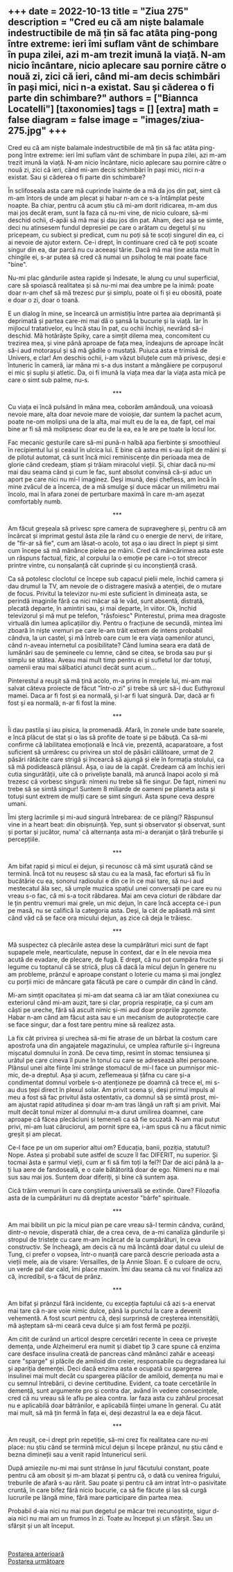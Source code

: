 
+++
date = 2022-10-13
title = "Ziua 275"
description = "Cred eu că am niște balamale indestructibile de mă țin să fac atâta ping-pong între extreme: ieri îmi suflam vânt de schimbare în pupa zilei, azi m-am trezit imună la viață. N-am nicio încântare, nicio aplecare sau pornire către o nouă zi, zici că ieri, când mi-am decis schimbări în pași mici, nici n-a existat. Sau și căderea o fi parte din schimbare?"
authors = ["Biannca Locatelli"]
[taxonomies]
tags = []
[extra]
math = false
diagram = false
image = "images/ziua-275.jpg"
+++
---

Cred eu că am niște balamale indestructibile de mă țin să fac atâta ping-pong între extreme: ieri îmi suflam vânt de schimbare în pupa zilei, azi m-am trezit imună la viață. N-am nicio încântare, nicio aplecare sau pornire către o nouă zi, zici că ieri, când mi-am decis schimbări în pași mici, nici n-a existat. Sau și căderea o fi parte din schimbare?

În sclifoseala asta care mă cuprinde înainte de a mă da jos din pat, simt că m-am întors de unde am plecat și habar n-am ce s-a întâmplat peste noapte. Ba chiar, pentru că acum știu că mi-am dorit ridicarea, m-am dus mai jos decât eram, sunt la faza că nu-mi vine, de nicio culoare, să-mi deschid ochii, d-apăi să mă mai și dau jos din pat. Aham, deci așa se simte, deci nu atinsesem fundul depresiei pe care o arătam cu degetul și nu pricepeam, cu subiect și predicat, cum nu poți să te scoți singurel din ea, ci ai nevoie de ajutor extern. Ce-i drept, în continuare cred că te poți scoate singur din ea, dar parcă nu cu aceeași tărie. Dacă mă mai ține asta mult în chingile ei, s-ar putea să cred că numai un psiholog te mai poate face "bine".

Nu-mi plac gândurile astea rapide și îndesate, le alung cu unul superficial, care să spoiască realitatea și să nu-mi mai dea umbre pe la inimă: poate doar n-am chef să mă trezesc pur și simplu, poate oi fi și eu obosită, poate e doar o zi, doar o toană.

E un dialog în mine, se încearcă un armistițiu între partea aia deprimantă și deprimată și partea care-mi mai dă o șansă la bucurie și la viață. Iar în mijlocul tratativelor, eu încă stau în pat, cu ochii închiși, nevrând să-i deschid. Mă hotărăște Spiky, care a simțit dilema mea, concomitent cu trezirea mea, și vine până aproape de fața mea, îndeajuns de aproape încât să-i aud motorașul și să mă gâdile o mustață. Puiuca asta e trimisă de Univers, e clar! Am deschis ochii, i-am văzut biluțele cum mă privesc, deși e întuneric în cameră, iar mâna mi s-a dus instant a mângâiere pe corpușorul ei mic și suplu și atletic. Da, oi fi imună la viața mea dar la viața asta mică pe care o simt sub palme, nu-s.

<p style="text-align: center;">***</p>

Cu viața ei încă pulsând în mâna mea, coborâm amândouă, una voioasă nevoie mare, alta doar nevoie mare de voioșie, dar suntem la pachet acum, poate ne-om molipsi una de la alta, mai mult eu de la ea, de fapt, cel mai bine ar fi să mă molipsesc doar eu de la ea, ea le are pe toate la locul lor.

Fac mecanic gesturile care să-mi pună-n halbă apa fierbinte și smoothieul în recipientul lui și ceaiul în ulcica lui. E bine că astea mi s-au lipit de mâini și de pilotul automat, că sunt încă mici reminiscențe din perioada mea de glorie când credeam, știam și trăiam miracolul vieții. Și, chiar dacă nu-mi mai dau seama când și cum le fac, sunt absolut convinsă că-și aduc un aport pe care nici nu mi-l imaginez. Deși imună, deși chefless, am încă în mine zvâcul de a încerca, de a mă smulge și duce măcar un milimetru mai încolo, mai în afara zonei de perturbare maximă în care m-am așezat comfortably numb.

<p style="text-align: center;">***</p>

Am făcut greșeala să privesc spre camera de supraveghere și, pentru că am încărcat și imprimat gestul ăsta zile la rând cu o energie de nervi, de iritare, de "fir-ar să fie", cum am lăsat-o acolo, tot așa o iau direct în piept și simt cum începe să mă mănânce pielea pe mâini. Cred că mâncărimea asta este un răspuns factual, fizic, al corpului la o emoție pe care i-o tot strecor printre vintre, cu nonșalanță cât cuprinde și cu inconștiență crasă.

Ca să potolesc cloclotul ce începe sub capacul pielii mele, închid camera și dau drumul la TV, am nevoie de o distragere masivă a atenției, de o mutare de focus. Privitul la televizor nu-mi este suficient în dimineața asta, se perindă imaginile fără ca nici măcar să le văd, sunt absentă, distrată, plecată departe, în amintiri sau, și mai departe, în viitor. Ok, închid televizorul și mă mut pe telefon, "răsfoiesc" Pinterestul, prima mea dragoste virtuală din lumea aplicațiilor diy. Pentru o fracțiune de secundă, mintea îmi zboară în niște vremuri pe care le-am trăit extrem de intens probabil cândva, la un castel, și mă întreb oare cum le era viața oamenilor atunci, când n-aveau internetul ca posibilitate? Când lumina seara era dată de lumânări sau de șemineele cu lemne, când se citea, se broda sau pur și simplu se stătea. Aveau mai mult timp pentru ei și sufletul lor dar totuși, oamenii erau mai sălbatici atunci decât sunt acum…

Pinterestul a reușit să mă țină acolo, m-a prins în mrejele lui, mi-am mai salvat câteva proiecte de făcut "într-o zi" și trebe să urc să-i duc Euthyroxul mamei. Daca ar fi fost și ea normală, și l-ar fi luat singură. Dar, dacă ar fi fost și ea normală, n-ar fi fost la mine.

<p style="text-align: center;">***</p>

Îi dau pastila și iau pisica, la promenadă. Afară, în zonele unde bate soarele, e încă plăcut de stat și o las să profite de toate și pe băbuță. Ca să-mi confirme că labilitatea emoțională e încă vie, prezentă, acaparatoare, a fost suficient să urmăresc cu privirea un stol de păsări călătoare, urmat de 2 păsări rătăcite care strigă și încearcă să ajungă și ele în formația stolului, ca să mă podidească plânsul. Așa, o iau de la capăt. Credeam că am închis ieri cutia singurătății, uite că o priveliște banală, mă aruncă înapoi acolo și mă trezesc că vorbesc singură: nimeni nu trebe să fie singur. De fapt, nimeni nu trebe să se simtă singur! Suntem 8 miliarde de oameni pe planeta asta și totuși sunt extrem de mulți care se simt singuri. Asta spune ceva despre umani.

Îmi șterg lacrimile și mi-aud singură întrebarea: de ce plângi? Răspunsul vine in a heart beat: din obișnuință. Yep, sunt și observator și observat, sunt și portar și jucător, numa' că alternanța asta mi-a deranjat o țâră treburile și percepțiile.

<p style="text-align: center;">***</p>

Am bifat rapid și micul ei dejun, și recunosc că mă simt ușurată când se termină. Încă tot nu reușesc să stau cu ea la masă, fac eforturi să fiu în bucătărie cu ea, sonorul radioului e din ce în ce mai tare, să nu-i aud mestecatul ăla sec, să umple muzica spațiul unei conversații pe care eu nu vreau s-o fac, că mi s-a tocit răbdarea. Mai am ceva cioturi de răbdare dar le țin pentru vremuri mai grele, un mic dejun, în care încă accepta ce-i pun pe masă, nu se califică la categoria asta. Deși, la cât de apăsată mă simt când văd că se face ora micului dejun, aș zice că deja le trăiesc.

<p style="text-align: center;">***</p>

Mă suspectez că plecările astea dese la cumpărături mici sunt de fapt supapele mele, nearticulate, nepuse în context, dar e în ele nevoia mea acută de evadare, de plecare, de fugă. E drept, că nu pot cumpăra fructe și legume cu toptanul că se strică, plus că dacă la micul dejun în genere nu am probleme, prânzul e aproape constant o loterie cu mama și mai jonglez cu porții mici de mâncare gata făcută pe care o cumpăr din când în când.

Mi-am simțit opacitatea și mi-am dat seama că iar am tăiat conexiunea cu exteriorul când mi-am auzit, tare și clar, propria respirație, ca și cum am căști pe ureche, fără să ascult nimic și-mi aud doar propriile zgomote. Habar n-am când am făcut asta sau e un mecanism de autoprotecție care se face singur, dar a fost tare pentru mine să realizez asta.

La fix cât privirea și urechea să-mi fie atrase de un bărbat la costum care apostrofa una din angajatele magazinului, ce umplea rafturile și-i îngreuna mișcatul domnului în zonă. De ceva timp, resimt în stomac tensiunea și urâtul pe care cineva îl pune în tonul cu care se adresează altei persoane. Plânsul unei alte ființe îmi strânge stomacul de mi-l face un pumnișor mic-mic, de-a dreptul. Așa și acum, zeflemeaua și țâfna cu care și-a condimentat domnul vorbele s-o atenționeze pe doamnă că trece el, mi s-au dus țepi direct în plexul solar. Am privit scena și, deși primul impuls al meu a fost să fac privitul ăsta ostentativ, ca domnul să se simtă prost, mi-am ajustat rapid atitudinea și doar m-am tras lângă un raft și am privit. Mai mult decât tonul mizer al domnului m-a durut umilirea doamnei, care aproape că făcea plecăciuni și temeneli ca să fie scuzată. N-am mai putut privi, mi-am luat căruciorul, am pornit spre ea, i-am spus că nu a făcut nimic greșit și am plecat.

Ce-l face pe un om superior altui om? Educația, banii, poziția, statutul? Nope. Astea și probabil sute astfel de scuze îl fac DIFERIT, nu superior. Și tocmai ăsta e șarmul vieții, cum ar fi să fim toți la fel?! Dar de aici până la a-ți lua aere de fandoseală, e o cale bătătorită doar de ego. Nimeni nu e mai sus sau mai jos. Suntem doar diferiți, și bine că suntem așa.

Cică trăim vremuri în care conștiința universală se extinde. Oare? Filozofia asta de la cumpărături nu dă dreptate acestor "bârfe" spirituale.

<p style="text-align: center;">***</p>

Am mai bibilit un pic la micul pian pe care vreau să-l termin cândva, curând, dintr-o nevoie, disperată chiar, de a crea ceva, de a-mi canaliza gândurile și stropul de tristețe cu care m-am încărcat de la cumpărături, în ceva constructiv. Se încheagă, am decis că nu mă încântă doar datul cu uleiul de Tung, ci prefer o vopsea, într-o nuanță care parcă descrie perioada asta a vieții mele, aia de visare: Versailles, de la Annie Sloan. E o culoare de ocru, un verde pal dar cald, îmi place maxim. Îmi dau seama că nu voi finaliza azi că, incredibil, s-a făcut de prânz.

<p style="text-align: center;">***</p>

Am bifat și prânzul fără incidente, cu excepția faptului că azi s-a enervat mai tare că n-are voie nimic dulce, până la punctul la care a devenit vehementă. A fost scurt pentru că, deși surprinsă de creșterea intensității, mă așteptam să-mi ceară ceva dulce și am fost fermă pe poziții.

Am citit de curând un articol despre cercetări recente în ceea ce privește demența, unde Alzheimerul era numit și diabet tip 3 care spune că enzima care desface insulina creată de pancreas când mănânci zahăr e aceeași care "sparge" și plăcile de amiloid din creier, responsabile cu degradarea lui și apariția demenței. Deci dacă enzima asta e ocupată cu spargerea insulinei mai mult decât cu spargerea plăcilor de amiloid, demența nu mai e cu semnul întrebării, ci devine certitudine. Evident, ca toate cercetările în demență, sunt argumente pro și contra dar, având în vedere consecințele, cred că nu vreau să le aflu pe alea contra. Iar faza asta cu zahărul procesat nu e aplicabilă doar bătrânilor, e aplicabilă ființei umane în general. Cu atât mai mult, să mă țin fermă în fața ei, deși dezastrul la ea e deja făcut.

<p style="text-align: center;">***</p>

Am reușit, ce-i drept prin repetiție, să-mi crez fix realitatea care nu-mi place: nu știu când se termină micul dejun și începe prânzul, nu știu când e bezna dimineții sau a venit rapid întunericul serii.

După amiezile nu-mi mai sunt strânse în jurul făcutului constant, poate pentru că am obosit și m-am blazat și pentru că, o dată cu venirea frigului, treburile de afară s-au rărit. Sau poate și pentru că am intrat într-o pasivitate cruntă, în care bifez fără nicio bucurie, ca să fie făcute și las să curgă lucrurile pe lângă mine, fără mare participare din partea mea.

Probabil d-aia nici nu mai pun degetul pe măcar trei recunoștințe, sigur d-aia nici nu mai am un frumos în zi. Toate au început și un sfârșit. Sau un sfârșit și un alt început.

<br/>

<br/>

<div class="flex justify-between">
  <div>
    <a href="/blog/ziua-274/">Postarea anterioară</a>
  </div>
  <div>
    <a href="/blog/ziua-276/">Postarea următoare</a>
  </div>
</div>
